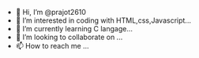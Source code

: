 - 👋 Hi, I’m @prajot2610
- 👀 I’m interested in coding with HTML,css,Javascript...
- 🌱 I’m currently learning C langage...
- 💞️ I’m looking to collaborate on ...
- 📫 How to reach me ...

<!---
prajot2610/prajot2610 is a ✨ special ✨ repository because its `README.md` (this file) appears on your GitHub profile.
You can click the Preview link to take a look at your changes.
--->
